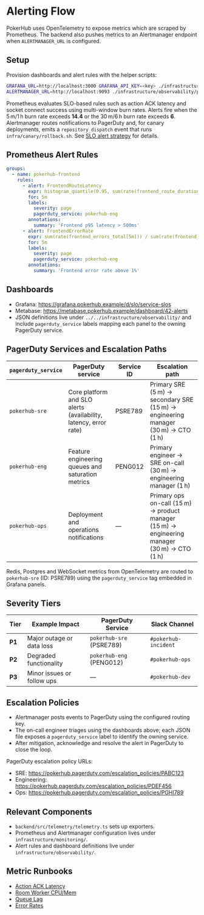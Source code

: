 # Alerting Flow

PokerHub uses OpenTelemetry to expose metrics which are scraped by Prometheus. The backend also pushes metrics to an Alertmanager endpoint when `ALERTMANAGER_URL` is configured.

## Setup

Provision dashboards and alert rules with the helper scripts:

```bash
GRAFANA_URL=http://localhost:3000 GRAFANA_API_KEY=<key> ./infrastructure/observability/provision-grafana.sh
ALERTMANAGER_URL=http://localhost:9093 ./infrastructure/observability/provision-alertmanager.sh
```

Prometheus evaluates SLO-based rules such as action ACK latency and socket connect success using multi-window burn rates. Alerts fire when the 5 m/1 h burn rate exceeds **14.4** or the 30 m/6 h burn rate exceeds **6**. Alertmanager routes notifications to PagerDuty and, for canary deployments, emits a `repository_dispatch` event that runs `infra/canary/rollback.sh`. See [SLO alert strategy](../SLOs.md) for details.

## Prometheus Alert Rules
```yaml
groups:
  - name: pokerhub-frontend
    rules:
      - alert: FrontendRouteLatency
        expr: histogram_quantile(0.95, sum(rate(frontend_route_duration_seconds_bucket[5m])) by (le)) > 0.5
        for: 5m
        labels:
          severity: page
          pagerduty_service: pokerhub-eng
        annotations:
          summary: 'Frontend p95 latency > 500ms'
      - alert: FrontendErrorRate
        expr: sum(rate(frontend_errors_total[5m])) / sum(rate(frontend_requests_total[5m])) > 0.01
        for: 5m
        labels:
          severity: page
          pagerduty_service: pokerhub-eng
        annotations:
          summary: 'Frontend error rate above 1%'
```

## Dashboards
- Grafana: <https://grafana.pokerhub.example/d/slo/service-slos>
- Metabase: <https://metabase.pokerhub.example/dashboard/42-alerts>
- JSON definitions live under `../../infrastructure/observability/` and include `pagerduty_service` labels mapping each panel to the owning PagerDuty service.

## PagerDuty Services and Escalation Paths
<!-- Update service IDs or escalation details if PagerDuty services change -->

| `pagerduty_service` | PagerDuty service | Service ID | Escalation path |
| --- | --- | --- | --- |
| `pokerhub-sre` | Core platform and SLO alerts (availability, latency, error rate) | PSRE789 | Primary SRE (5 m) → secondary SRE (15 m) → engineering manager (30 m) → CTO (1 h) |
| `pokerhub-eng` | Feature engineering queues and saturation metrics | PENG012 | Primary engineer → SRE on-call (30 m) → engineering manager (1 h) |
| `pokerhub-ops` | Deployment and operations notifications | — | Primary ops on-call (15 m) → product manager (15 m) → engineering manager (30 m) → CTO (1 h) |

Redis, Postgres and WebSocket metrics from OpenTelemetry are routed to
`pokerhub-sre` (ID: PSRE789) using the `pagerduty_service` tag embedded in Grafana panels.

## Severity Tiers

| Tier | Example Impact | PagerDuty Service | Slack Channel |
| ---- | -------------- | ----------------- | ------------- |
| **P1** | Major outage or data loss | `pokerhub-sre` (PSRE789) | `#pokerhub-incident` |
| **P2** | Degraded functionality | `pokerhub-eng` (PENG012) | `#pokerhub-ops` |
| **P3** | Minor issues or follow ups | — | `#pokerhub-dev` |

## Escalation Policies
- Alertmanager posts events to PagerDuty using the configured routing key.
- The on-call engineer triages using the dashboards above; each JSON file exposes a `pagerduty_service` label to identify the owning service.
- After mitigation, acknowledge and resolve the alert in PagerDuty to close the loop.

PagerDuty escalation policy URLs:

- SRE: <https://pokerhub.pagerduty.com/escalation_policies/PABC123>
- Engineering: <https://pokerhub.pagerduty.com/escalation_policies/PDEF456>
- Ops: <https://pokerhub.pagerduty.com/escalation_policies/PGHI789>

## Relevant Components
- `backend/src/telemetry/telemetry.ts` sets up exporters.
- Prometheus and Alertmanager configuration lives under `infrastructure/monitoring/`.
- Alert rules and dashboard definitions live under `infrastructure/observability/`.

## Metric Runbooks
- [Action ACK Latency](./action-ack-latency.md)
- [Room Worker CPU/Mem](./room-worker-resources.md)
- [Queue Lag](./queue-lag.md)
- [Error Rates](./error-rates.md)
